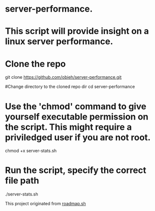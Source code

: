 # server-performance.

# This script will provide insight on a linux server performance.

# Clone the repo
git clone https://github.com/obieh/server-performance.git

#Change directory to the cloned repo dir
cd server-performance
# Use the 'chmod' command to give yourself executable permission on the script. This might require a priviledged user if you are not root.
chmod +x server-stats.sh

# Run the script, specify the correct file path
./server-stats.sh

This project originated from <a href="https://roadmap.sh/projects/server-stats">roadmap.sh</a>
